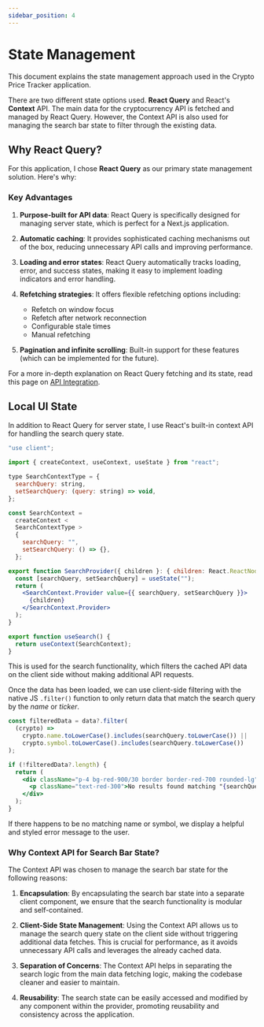 ```yaml
---
sidebar_position: 4
---
```


# State Management

This document explains the state management approach used in the Crypto Price Tracker application.

There are two different state options used. **React Query** and React's **Context** API. The main data for the cryptocurrency API is fetched and managed by React Query. However, the Context API is also used for managing the search bar state to filter through the existing data.

## Why React Query?

For this application, I chose **React Query** as our primary state management solution. Here's why:

### Key Advantages

1. **Purpose-built for API data**: React Query is specifically designed for managing server state, which is perfect for a Next.js application.

2. **Automatic caching**: It provides sophisticated caching mechanisms out of the box, reducing unnecessary API calls and improving performance.

3. **Loading and error states**: React Query automatically tracks loading, error, and success states, making it easy to implement loading indicators and error handling.

4. **Refetching strategies**: It offers flexible refetching options including:

   - Refetch on window focus
   - Refetch after network reconnection
   - Configurable stale times
   - Manual refetching

5. **Pagination and infinite scrolling**: Built-in support for these features (which can be implemented for the future).

For a more in-depth explanation on React Query fetching and its state, read this page on [API Integration](./api-integration.md).

## Local UI State

In addition to React Query for server state, I use React's built-in context API for handling the search query state.

```jsx title="src/context/SearchContext.tsx"
"use client";

import { createContext, useContext, useState } from "react";

type SearchContextType = {
  searchQuery: string,
  setSearchQuery: (query: string) => void,
};

const SearchContext =
  createContext <
  SearchContextType >
  {
    searchQuery: "",
    setSearchQuery: () => {},
  };

export function SearchProvider({ children }: { children: React.ReactNode }) {
  const [searchQuery, setSearchQuery] = useState("");
  return (
    <SearchContext.Provider value={{ searchQuery, setSearchQuery }}>
      {children}
    </SearchContext.Provider>
  );
}

export function useSearch() {
  return useContext(SearchContext);
}
```

This is used for the search functionality, which filters the cached API data on the client side without making additional API requests.

Once the data has been loaded, we can use client-side filtering with the native JS `.filter()` function to only return data that match the search query by the _name_ or _ticker_.

```jsx title="src/components/crypto-tracker.tsx"
const filteredData = data?.filter(
  (crypto) =>
    crypto.name.toLowerCase().includes(searchQuery.toLowerCase()) ||
    crypto.symbol.toLowerCase().includes(searchQuery.toLowerCase())
);

if (!filteredData?.length) {
  return (
    <div className="p-4 bg-red-900/30 border border-red-700 rounded-lg">
      <p className="text-red-300">No results found matching "{searchQuery}"</p>
    </div>
  );
}
```

If there happens to be no matching name or symbol, we display a helpful and styled error message to the user.

### Why Context API for Search Bar State?

The Context API was chosen to manage the search bar state for the following reasons:

1. **Encapsulation**: By encapsulating the search bar state into a separate client component, we ensure that the search functionality is modular and self-contained.

2. **Client-Side State Management**: Using the Context API allows us to manage the search query state on the client side without triggering additional data fetches. This is crucial for performance, as it avoids unnecessary API calls and leverages the already cached data.

3. **Separation of Concerns**: The Context API helps in separating the search logic from the main data fetching logic, making the codebase cleaner and easier to maintain.

4. **Reusability**: The search state can be easily accessed and modified by any component within the provider, promoting reusability and consistency across the application.
